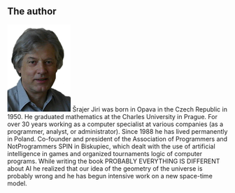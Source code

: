 ## The author

![autor](assets/img/autor.jpg)
Šrajer Jiri was born in Opava in the Czech Republic in 1950.
He graduated mathematics at the Charles University in Prague.
For over 30 years working as a computer specialist at various companies (as a programmer, analyst, or administrator).
Since 1988 he has lived permanently in Poland. 
Co-founder and president of the Association of Programmers and NotProgrammers SPIN in Biskupiec,
which dealt with the use of artificial intelligence in games and organized tournaments logic of computer programs.
While writing the book PROBABLY EVERYTHING IS DIFFERENT about AI
he realized that our idea of the geometry of the universe is probably wrong
and he has begun intensive work on a new space-time model.
